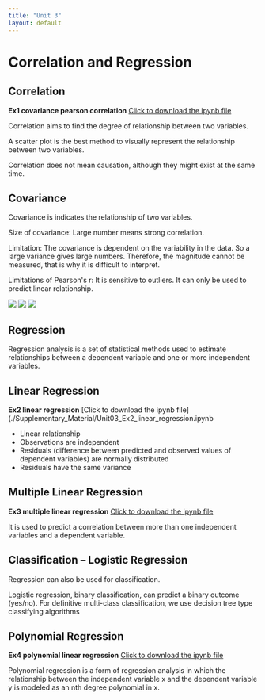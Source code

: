```yaml
---
title: "Unit 3"
layout: default
---
```


# Correlation and Regression

## Correlation 
**Ex1 covariance pearson correlation** [Click to download the ipynb file](./Supplementary_Material/Unit03_Ex1_covariance_pearson_correlation.ipynb)

Correlation aims to find the degree of relationship between two variables.

A scatter plot is the best method to visually represent the relationship between two variables.

Correlation does not mean causation, although they might exist at the same time.

## Covariance
Covariance is  indicates the relationship of two variables. 

Size of covariance: Large number means strong correlation.

Limitation: The covariance is dependent on the variability in the data. So a large variance gives large numbers. Therefore, the magnitude cannot be measured, that is why it is difficult to interpret.

Limitations of Pearson's r: It is sensitive to outliers. It can only be used to predict linear relationship.

<img src="./Supplementary_Material/Images/Unit03_page-0001.jpg.jpg">
<img src="./Supplementary_Material/Images/Unit03_page-0002.jpg.jpg">
<img src="./Supplementary_Material/Images/Unit03_page-0003.jpg.jpg">

## Regression
Regression analysis is a set of statistical methods used to estimate relationships between a dependent variable and one or more independent variables.

## Linear Regression 
**Ex2 linear regression** [Click to download the ipynb file](./Supplementary_Material/Unit03_Ex2_linear_regression.ipynb
+ Linear relationship
+ Observations are independent
+ Residuals (difference between predicted and observed values of dependent variables) are normally distributed
+ Residuals have the same variance

## Multiple Linear Regression
**Ex3 multiple linear regression** [Click to download the ipynb file](./Supplementary_Material/Unit03_Ex3_multiple_linear_regression.ipynb)

It is used to predict a correlation between more than one independent variables and a dependent variable.

## Classification – Logistic Regression
Regression can also be used for classification. 

Logistic regression, binary classification, can predict a binary outcome (yes/no). For definitive multi-class classification, we use decision tree type classifying algorithms

## Polynomial Regression
**Ex4 polynomial linear regression** [Click to download the ipynb file](./Supplementary_Material/Unit03_Ex4_polynomial_regression.ipynb)

Polynomial regression is a form of regression analysis in which the relationship between the independent variable x and the dependent variable y is modeled as an nth degree polynomial in x.


